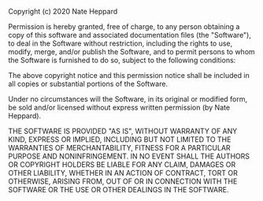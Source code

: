Copyright (c) 2020 Nate Heppard

Permission is hereby granted, free of charge, to any person obtaining a copy of this software and associated documentation files 
(the "Software"), to deal in the Software without restriction, including the rights to use, modify, merge, and/or publish the Software, 
and to permit persons to whom the Software is furnished to do so, subject to the following conditions:

The above copyright notice and this permission notice shall be included in all copies or substantial portions of the Software.

Under no circumstances will the Software, in its original or modified form, be sold and/or licensed without express written permission
(by Nate Heppard).

THE SOFTWARE IS PROVIDED "AS IS", WITHOUT WARRANTY OF ANY KIND, EXPRESS OR IMPLIED, INCLUDING BUT NOT LIMITED TO THE WARRANTIES OF 
MERCHANTABILITY, FITNESS FOR A PARTICULAR PURPOSE AND NONINFRINGEMENT. IN NO EVENT SHALL THE AUTHORS OR COPYRIGHT HOLDERS BE LIABLE 
FOR ANY CLAIM, DAMAGES OR OTHER LIABILITY, WHETHER IN AN ACTION OF CONTRACT, TORT OR OTHERWISE, ARISING FROM, OUT OF OR IN CONNECTION 
WITH THE SOFTWARE OR THE USE OR OTHER DEALINGS IN THE SOFTWARE.
